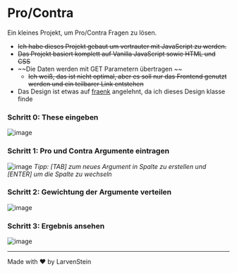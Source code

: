 # Pro/Contra

Ein kleines Projekt, um Pro/Contra Fragen zu lösen.

- ~~Ich habe dieses Projekt gebaut um vertrauter mit JavaScript zu werden.~~
- ~~Das Projekt basiert komplett auf Vanilla JavaScript sowie HTML und CSS~~
- ~~Die Daten werden mit GET Parametern übertragen ~~
  - ~~Ich weiß, das ist nicht optimal, aber es soll nur das Frontend genutzt werden und ein teilbarer Link entstehen~~
- Das Design ist etwas auf [fraenk](https://fraenk.de/) angelehnt, da ich dieses Design klasse finde

### Schritt 0: These eingeben

![image](https://user-images.githubusercontent.com/89642388/225087898-a841207a-df56-40ec-80fb-63c12b0ff460.png)

### Schritt 1: Pro und Contra Argumente eintragen

![image](https://user-images.githubusercontent.com/89642388/225088192-e98f9a79-cbfb-4692-9399-6b7e87dd8680.png)
_Tipp: [TAB] zum neues Argument in Spalte zu erstellen und [ENTER] um die Spalte zu wechseln_

### Schritt 2: Gewichtung der Argumente verteilen

![image](https://user-images.githubusercontent.com/89642388/225088638-04a834a3-b24b-4a40-abd9-f03861e80b15.png)

### Schritt 3: Ergebnis ansehen

![image](https://user-images.githubusercontent.com/89642388/225088804-e3de3a1a-a243-4eed-af7c-18ea2650165f.png)

---

Made with &hearts; by LarvenStein
